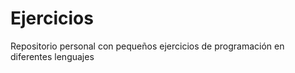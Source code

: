 Ejercicios
=======

Repositorio personal con pequeños ejercicios de programación en diferentes lenguajes
